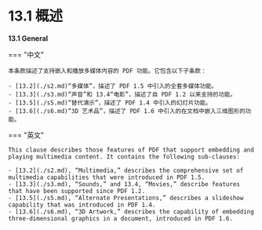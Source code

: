 # 13.1 概述

**13.1 General**

=== "中文"

    本条款描述了支持嵌入和播放多媒体内容的 PDF 功能。它包含以下子条款：

    - [13.2](./s2.md)“多媒体”，描述了 PDF 1.5 中引入的全套多媒体功能。
    - [13.3](./s3.md)“声音”和 13.4“电影”，描述了自 PDF 1.2 以来支持的功能。
    - [13.5](./s5.md)“替代演示”，描述了 PDF 1.4 中引入的幻灯片功能。
    - [13.6](./s6.md)“3D 艺术品”，描述了 PDF 1.6 中引入的在文档中嵌入三维图形的功能。

=== "英文"

    This clause describes those features of PDF that support embedding and playing multimedia content. It contains the following sub-clauses:
    
    - [13.2](./s2.md), “Multimedia,” describes the comprehensive set of multimedia capabilities that were introduced in PDF 1.5.
    - [13.3](./s3.md), “Sounds,” and 13.4, “Movies,” describe features that have been supported since PDF 1.2.
    - [13.5](./s5.md), “Alternate Presentations,” describes a slideshow capability that was introduced in PDF 1.4.
    - [13.6](./s6.md), “3D Artwork,” describes the capability of embedding three-dimensional graphics in a document, introduced in PDF 1.6.
